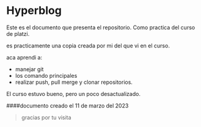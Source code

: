 # Hyperblog  

Este es el documento que presenta el repositorio. Como practica del curso de platzi.

es practicamente una copia creada por mi del que vi en el curso.

aca aprendi a:
- manejar git
- los comando principales
- realizar push, pull merge y clonar repositorios.

El curso estuvo bueno, pero un poco desactualizado.


####documento creado el 11 de marzo del 2023


>gracias por tu visita
